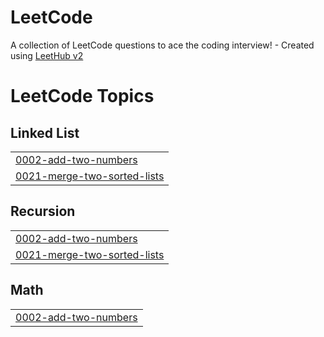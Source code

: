# LeetCode
A collection of LeetCode questions to ace the coding interview! - Created using [LeetHub v2](https://github.com/arunbhardwaj/LeetHub-2.0)

<!---LeetCode Topics Start-->
# LeetCode Topics
## Linked List
|  |
| ------- |
| [0002-add-two-numbers](https://github.com/chagit3266/LeetCode/tree/master/0002-add-two-numbers) |
| [0021-merge-two-sorted-lists](https://github.com/chagit3266/LeetCode/tree/master/0021-merge-two-sorted-lists) |
## Recursion
|  |
| ------- |
| [0002-add-two-numbers](https://github.com/chagit3266/LeetCode/tree/master/0002-add-two-numbers) |
| [0021-merge-two-sorted-lists](https://github.com/chagit3266/LeetCode/tree/master/0021-merge-two-sorted-lists) |
## Math
|  |
| ------- |
| [0002-add-two-numbers](https://github.com/chagit3266/LeetCode/tree/master/0002-add-two-numbers) |
<!---LeetCode Topics End-->